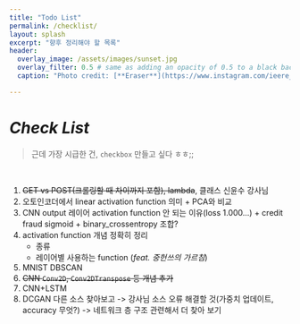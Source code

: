 ```yaml
---
title: "Todo List"
permalink: /checklist/
layout: splash
excerpt: "향후 정리해야 할 목록"
header:
  overlay_image: /assets/images/sunset.jpg
  overlay_filter: 0.5 # same as adding an opacity of 0.5 to a black background
  caption: "Photo credit: [**Eraser**](https://www.instagram.com/ieere_123/)"

---
```






# _Check List_



> 근데 가장 시급한 건, `checkbox` 만들고 싶다 ㅎㅎ;;

 <br>

1. ~~GET vs POST(크롤링할 때 차이까지 포함), lambda~~, 클래스 신윤수 강사님
2. 오토인코더에서 linear activation function 의미 + PCA와 비교
3. CNN output 레이어 activation function 안 되는 이유(loss 1.000...) + credit fraud sigmoid + binary_crossentropy 조합?
4. activation function 개념 정확히 정리
   * 종류
   * 레이어별 사용하는 function (*feat. 중헌쓰의 가르침*)
5. MNIST DBSCAN
6. ~~CNN `Conv2D`, `Conv2DTranspose` 등 개념 추가~~
7. CNN+LSTM
8. DCGAN 다른 소스 찾아보고 -> 강사님 소스 오류 해결할 것(가중치 업데이트, accuracy 무엇?) -> 네트워크 층 구조 관련해서 더 찾아 보기
